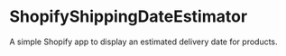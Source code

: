 # ShopifyShippingDateEstimator
A simple Shopify app to display an estimated delivery date for products.
